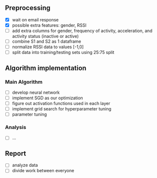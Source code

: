 ## Preprocessing
- [x] wait on email response
- [x] possible extra features: gender, RSSI
- [ ] add extra columns for gender, frequency of activity, acceleration, and activity status (inactive or active)
- [ ] combine S1 and S2 as 1 dataframe
- [ ] normalize RSSI data to values \[-1,0\]
- [ ] split data into training/testing sets using 25:75 split

## Algorithm implementation

### Main Algorithm
- [ ] develop neural network  
- [ ] implement SGD as our optimization  
- [ ] figure out activation functions used in each layer  
- [ ] implement grid search for hyperparameter tuning  
- [ ] parameter tuning  

### Analysis  
- [ ] ...

## Report  
- [ ] analyze data  
- [ ] divide work between everyone  
